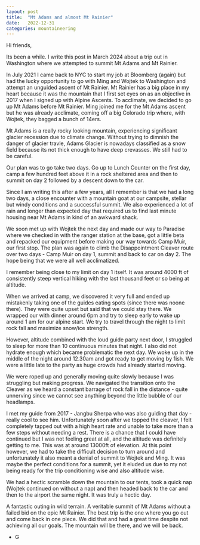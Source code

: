 ```yaml
---
layout: post
title:  "Mt Adams and almost Mt Rainier"
date:   2022-12-31
categories: mountaineering
---
```


Hi friends, 

Its been a while. I write this post in March 2024 about a trip out in Washington where we attempted
to summit Mt Adams and Mt Rainier.

In July 2021 I came back to NYC to start my job at Bloomberg (again) but had the lucky opportunity
to go with Ming and Wojtek to Washington and attempt an unguided ascent of Mt Rainier. Mt Rainier
has a big place in my heart because it was the mountain that I first set eyes on as an objective in
2017 when I signed up with Alpine Ascents. To acclimate, we decided to go up Mt Adams before
Mt Rainier. Ming joined me for the Mt Adams ascent but he was already acclimate, coming off a big 
Colorado trip where, with Wojtek, they bagged a bunch of 14ers. 

Mt Adams is a really rocky looking mountain, experiencing significant glacier recession due to
climate change. Without trying to dimnish the danger of glacier travle, Adams Glacier is nowadays
classified as a snow field because its not thick enough to have deep crevasses. We still had to be
careful. 

Our plan was to go take two days. Go up to Lunch Counter on the first day, camp a few hundred feet
above it in a rock sheltered area and then to summit on day 2 followed by a descent down to the car.

Since I am writing this after a few years, all I remember is that we had a long two days, a
close encounter with a mountain goat at our campsite, stellar but windy conditions and a successful 
summit. We also experienced a lot of rain and longer than expected day that required us to find last
minute housing near Mt Adams in kind of an awkward shack.

We soon met up with Wojtek the next day and made our way to Paradise where we checked in with the 
ranger station at the base, got a little beta and repacked our equipment before making our way
towards Camp Muir, our first stop. The plan was again to climb the Disappointment Cleaver route over
two days - Camp Muir on day 1, summit and back to car on day 2. The hope being that we were all well
acclimatized. 

I remember being close to my limit on day 1 itself. It was around 4000 ft of consistently steep
vertical hiking with the last thousand feet or so being at altitude.

When we arrived at camp, we discovered it very full and ended up mistakenly taking one of the guides
eating spots (since there was noone there). They were quite upset but said that we could stay there.
We wrapped our with dinner around 6pm and try to sleep early to wake up around 1 am for our alpine
start. We try to travel through the night to limit rock fall and maximize snow/ice strength.

However, altitude combined with the loud guide party next door, I struggled to sleep for more than
10 continuous minutes that night. I also did not hydrate enough which became problematic the next
day. We woke up in the middle of the night around 12.30am and got ready to get moving by 1ish. We
were a little late to the party as huge crowds had already started moving.

We were roped up and generally moving quite slowly because I was struggling but making progress. We
navigated the transition onto the Cleaver as we heard a constant barrage of rock fall in the
distance - quite unnerving since we cannot see anything beyond the little bubble of our headlamps.

I met my guide from 2017 - Jangbu Sherpa who was also guiding that day - really cool to see him. 
Unfortunately soon after we topped the cleaver, I felt completely tapped out with a high heart rate
and unable to take more than a few steps without needing a rest. There is a chance that I could 
have continued but I was not feeling great at all, and the altitude was definitely getting to me.
This was at around 13000ft of elevation. At this point however, we had to take the difficult
decision to turn around and unfortunately it also meant a denial of summit to Wojtek and Ming. It
was maybe the perfect conditions for a summit, yet it eluded us due to my not being ready for the 
trip conditioning wise and also altitude wise. 

We had a hectic scramble down the mountain to our tents, took a quick nap (Wojtek continued on
without a nap) and then headed back to the car and then to the airport the same night. It was truly
a hectic day. 

A fantastic outing in wild terrain. A veritable summit of Mt Adams without a failed bid on the epic
Mt Rainier. The best trip is the one where you go out and come back in one piece. We did that and
had a great time despite not achieving all our goals. The mountain will be there, and we will be
back.

- G





